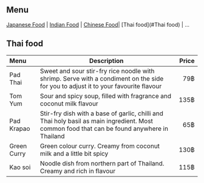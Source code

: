 ## Menu

[Japanese Food](#japanese-food) | [Indian Food](#Indian-Food) | [Chinese Food](#Chinese-food)| [Thai food](#Thai food) | ...






































## Thai food
|          Menu               |    Description                   | Price  |
|:-----------------------------------|-----------------------|-------:|
| Pad Thai    |Sweet and sour stir-fry rice noodle with shrimp. Serve with a condiment on the side for you to adjust it to your favourite flavour |    79฿    |
| Tom Yum   | Sour and spicy soup, filled with fragrance and coconut milk flavour|    135฿    |
| Pad Krapao    |Stir-fry dish with a base of garlic, chilli and Thai holy basil as main ingredient. Most common food that can be found anywhere in Thailand |    65฿    |
|   Green Curry  |Green colour curry. Creamy from coconut milk and a little bit spicy |    130฿    |
|  Kao soi  |Noodle dish from northern part of Thailand. Creamy and rich in flavour|    115฿    |